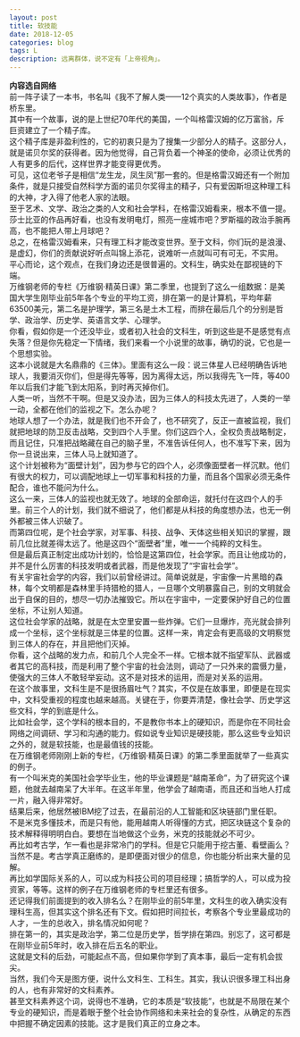 ```yaml
---
layout: post
title: 软技能
date: 2018-12-05
categories: blog
tags: L
description: 远离群体，说不定有「上帝视角」。
---
```

**内容选自网络**   
前一阵子读了一本书，书名叫《我不了解人类——12个真实的人类故事》，作者是桥东里。  
其中有一个故事，说的是上世纪70年代的美国，一个叫格雷汉姆的亿万富翁，斥巨资建立了一个精子库。  
这个精子库是非盈利性的，它的初衷只是为了搜集一少部分人的精子。这部分人，就是诺贝尔奖的获得者。因为他觉得，自己背负着一个神圣的使命，必须让优秀的人有更多的后代，这样世界才能变得更优秀。  
可见，这位老爷子是相信“龙生龙，凤生凤”那一套的。但是格雷汉姆还有一个附加条件，就是只接受自然科学方面的诺贝尔奖得主的精子，只有爱因斯坦这种理工科的大神，才入得了他老人家的法眼。  
至于艺术、文学、政治之类的人文和社会学科，在格雷汉姆看来，根本不值一提。莎士比亚的作品再好看，也没有发明电灯，照亮一座城市吧？罗斯福的政治手腕再高，也不能把人带上月球吧？  
总之，在格雷汉姆看来，只有理工科才能改变世界。至于文科，你们玩的是浪漫、是虚幻，你们的贡献说好听点叫锦上添花，说难听一点就叫可有可无，不实用。  
平心而论，这个观点，在我们身边还是很普遍的。文科生，确实处在鄙视链的下端。  
万维钢老师的专栏《万维钢·精英日课》第二季里，也提到了这么一组数据：是美国大学生刚毕业前5年各个专业的平均工资，排在第一的是计算机，平均年薪63500美元，第二名是护理学，第三名是土木工程，而排在最后几个的分别是哲学、政治学、历史学、英语言文学、心理学。  
你看，假如你是一个还没毕业，或者初入社会的文科生，听到这些是不是感觉有点失落？但是你先稳定一下情绪，我们来看一个小说里的故事，确切的说，它也是一个思想实验。  
这本小说就是大名鼎鼎的《三体》。里面有这么一段：说三体星人已经明确告诉地球人，我要消灭你们，但是得先等等，因为离得太远，所以我得先飞一阵，等400年以后我们才能飞到太阳系，到时再灭掉你们。  
人类一听，当然不干啊。但是又没办法，因为三体人的科技太先进了，人类的一举一动，全都在他们的监视之下。怎么办呢？  
地球人想了一个办法，就是我们也不开会了，也不研究了，反正一直被监视，我们就把地球的防卫反击战略，交到四个人手里。你们这四个人，全权负责战略制定，而且记住，只准把战略藏在自己的脑子里，不准告诉任何人，也不准写下来，因为你一旦说出来，三体人马上就知道了。  
这个计划被称为“面壁计划”，因为参与它的四个人，必须像面壁者一样沉默。他们有很大的权力，可以调配地球上一切军事和科技的力量，而且各个国家必须无条件配合，谁也不能问为什么。  
这么一来，三体人的监视也就无效了。地球的全部命运，就托付在这四个人的手里。前三个人的计划，我们就不细说了，他们都是从科技的角度想办法，也无一例外都被三体人识破了。  
而第四位呢，是个社会学家，对军事、科技、战争、天体这些相关知识的掌握，跟前几位比就差得太远了。他是这四个“面壁者”里，唯一一个纯粹的文科生。  
但是最后真正制定出成功计划的，恰恰是这第四位，社会学家。而且让他成功的，并不是什么厉害的科技发明或者武器，而是他发现了“宇宙社会学”。  
有关宇宙社会学的内容，我们以前曾经讲过。简单说就是，宇宙像一片黑暗的森林，每个文明都是森林里手持猎枪的猎人，一旦哪个文明暴露自己，别的文明就会出于自保的目的，想尽一切办法摧毁它。所以在宇宙中，一定要保护好自己的位置坐标，不让别人知道。  
这位社会学家的战略，就是在太空里安置一些炸弹。它们一旦爆炸，亮光就会排列成一个坐标，这个坐标就是三体星的位置。这样一来，肯定会有更高级的文明察觉到三体人的存在，并且把他们灭掉。  
你看，这个战略的发力点，和前几个人完全不一样。它根本就不指望军队、武器或者其它的高科技，而是利用了整个宇宙的社会法则，调动了一只外来的震慑力量，使强大的三体人不敢轻举妄动。这不是对技术的运用，而是对关系的运用。  
在这个故事里，文科生是不是很扬眉吐气？其实，不仅是在故事里，即便是在现实中，文科受重视的程度也越来越高。关键在于，你要弄清楚，像社会学、历史学这些文科，学的到底是什么。  
比如社会学，这个学科的根本目的，不是教你书本上的硬知识，而是你在不同社会网络之间调研、学习和沟通的能力。假如说专业知识是硬技能，那么这些专业知识之外的，就是软技能，也是最值钱的技能。  
在万维钢老师刚刚上新的专栏，《万维钢·精英日课》的第二季里面就举了一些真实的例子。  
有一个叫米克的美国社会学毕业生，他的毕业课题是“越南革命”，为了研究这个课题，他就去越南呆了大半年。在这半年里，他学会了越南语，而且还和当地人打成一片，融入得非常好。  
结果后来，他居然被IBM挖了过去，在最前沿的人工智能和区块链部门里任职。  
不是米克多懂技术，而是只有他，能用越南人听得懂的方式，把区块链这个复杂的技术解释得明明白白。要想在当地做这个业务，米克的技能就必不可少。  
再比如考古学，乍一看也是非常冷门的学科。但是它只能用于挖古董、看壁画么？当然不是。考古学真正磨练的，是即便面对很少的信息，你也能分析出来大量的见解。  
再比如学国际关系的人，可以成为科技公司的项目经理；搞哲学的人，可以成为投资家，等等。这样的例子在万维钢老师的专栏里还有很多。  
还记得我们前面提到的收入排名么？在刚毕业的前5年里，文科生的收入确实没有理科生高，但其实这个排名还有下文。假如把时间拉长，考察各个专业里最成功的人才，一生的总收入，排名情况如何呢？  
排在第一的，其实是政治学，第二位是历史学，哲学排在第四。别忘了，这可都是在刚毕业前5年时，收入排在后五名的职业。  
这就是文科的后劲，可能起点不高，但如果你学到了真本事，最后一定有机会拔尖。  
当然，我们今天是图方便，说什么文科生、工科生。其实，我认识很多理工科出身的人，也有非常好的文科素养。  
甚至文科素养这个词，说得也不准确，它的本质是“软技能”，也就是不局限在某个专业的硬知识，而是着眼于整个社会协作网络和未来社会的复杂性，从确定的东西中把握不确定因素的技能。这才是我们真正的立身之本。  
